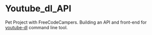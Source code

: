 # Youtube_dl_API

Pet Project with FreeCodeCampers. Building an API and front-end for [youtube-dl](https://rg3.github.io/youtube-dl/) command line tool. 
